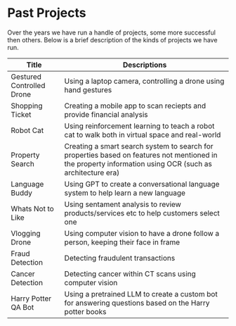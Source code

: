 # Past Projects

Over the years we have run a handle of projects, some more successful then others. Below is a brief description of the kinds of projects we have run.

|Title|Descriptions|
|---|---|
|Gestured Controlled Drone|Using a laptop camera, controlling a drone using hand gestures|
|Shopping Ticket|Creating a mobile app to scan reciepts and provide financial analysis|
|Robot Cat|Using reinforcement learning to teach a robot cat to walk both in virtual space and real-world|
|Property Search|Creating a smart search system to search for properties based on features not mentioned in the property information using OCR (such as architecture era)|
|Language Buddy|Using GPT to create a conversational language system to help learn a new language|
|Whats Not to Like|Using sentament analysis to review products/services etc to help customers select one|
|Vlogging Drone|Using computer vision to have a drone follow a person, keeping their face in frame|
|Fraud Detection|Detecting fraudulent transactions|
|Cancer Detection|Detecting cancer within CT scans using computer vision|
|Harry Potter QA Bot|Using a pretrained LLM to create a custom bot for answering questions based on the Harry potter books|
